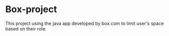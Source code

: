 # Box-project
This project using the java app developed by box.com to limit user's space based on their role. 
